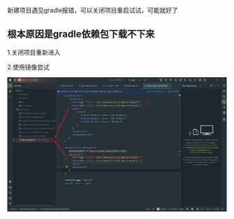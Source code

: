 新建项目遇见gradle报错，可以关闭项目重启试试，可能就好了

## 根本原因是gradle依赖包下载不下来

1.关闭项目重新进入

2.使用镜像尝试

![](./images/新建项目/2025-02-10-14-28-51-image.png)


